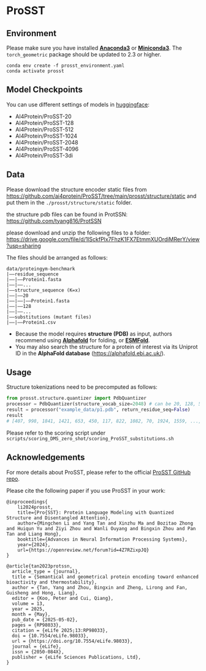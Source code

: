 # ProSST

## Environment

Please make sure you have installed **[Anaconda3](https://www.anaconda.com/download)** or **[Miniconda3](https://docs.conda.io/projects/miniconda/en/latest/)**.
The `torch_geometric` package should be updated to 2.3 or higher.

```shell
conda env create -f prosst_environment.yaml
conda activate prosst
```

## Model Checkpoints

You can use different settings of models in [huggingface](https://huggingface.co/AI4Protein):

- AI4Protein/ProSST-20
- AI4Protein/ProSST-128
- AI4Protein/ProSST-512
- AI4Protein/ProSST-1024
- AI4Protein/ProSST-2048
- AI4Protein/ProSST-4096
- AI4Protein/ProSST-3di

## Data

Please download the structure encoder static files from https://github.com/ai4protein/ProSST/tree/main/prosst/structure/static and put them in the `./prosst/structure/static` folder.

the structure pdb files can be found in ProtSSN: https://github.com/tyang816/ProtSSN

please download and unzip the following files to a folder: https://drive.google.com/file/d/1lSckfPlx7FhzK1FX7EtmmXUOrdiMRerY/view?usp=sharing

The files should be arranged as follows:

```
data/proteingym-benchmark
|——residue_sequence
|——|——Protein1.fasta
|——|——...
|——structure_sequence (K=x)
|——|——20
|——|——|——Protein1.fasta
|——|——128
|——|——...
|——substitutions (mutant files)
|——|——Protein1.csv
```

- Because the model requires **structure (PDB)** as input, authors recommend using [**Alphafold**](https://github.com/google-deepmind/alphafold) for folding, or **[ESMFold](https://github.com/facebookresearch/esm)**.
- You may also search the structure for a protein of interest via its Uniprot ID in the **AlphaFold database** (https://alphafold.ebi.ac.uk/).

## Usage

Structure tokenizations need to be precomputed as follows:

```python
from prosst.structure.quantizer import PdbQuantizer
processor = PdbQuantizer(structure_vocab_size=2048) # can be 20, 128, 512, 1024, 2048, 4096
result = processor("example_data/p1.pdb", return_residue_seq=False)
result
# [407, 998, 1841, 1421, 653, 450, 117, 822, 1082, 70, 1924, 1559, ..., 1182, 844, 521, 521, 1841]
```

Please refer to the scoring script under `scripts/scoring_DMS_zero_shot/scoring_ProSST_substitutions.sh`

## Acknowledgements

For more details about ProSST, please refer to the official [ProSST GitHub repo](https://github.com/ai4protein/ProSST).

Please cite the following paper if you use ProSST in your work:

```
@inproceedings{
    li2024prosst,
    title={Pro{SST}: Protein Language Modeling with Quantized Structure and Disentangled Attention},
    author={Mingchen Li and Yang Tan and Xinzhu Ma and Bozitao Zhong and Huiqun Yu and Ziyi Zhou and Wanli Ouyang and Bingxin Zhou and Pan Tan and Liang Hong},
    booktitle={Advances in Neural Information Processing Systems},
    year={2024},
    url={https://openreview.net/forum?id=4Z7RZixpJQ}
}

@article{tan2023protssn,
  article_type = {journal},
  title = {Semantical and geometrical protein encoding toward enhanced bioactivity and thermostability},
  author = {Tan, Yang and Zhou, Bingxin and Zheng, Lirong and Fan, Guisheng and Hong, Liang},
  editor = {Koo, Peter and Cui, Qiang},
  volume = 13,
  year = 2025,
  month = {May},
  pub_date = {2025-05-02},
  pages = {RP98033},
  citation = {eLife 2025;13:RP98033},
  doi = {10.7554/eLife.98033},
  url = {https://doi.org/10.7554/eLife.98033},
  journal = {eLife},
  issn = {2050-084X},
  publisher = {eLife Sciences Publications, Ltd},
}
```

